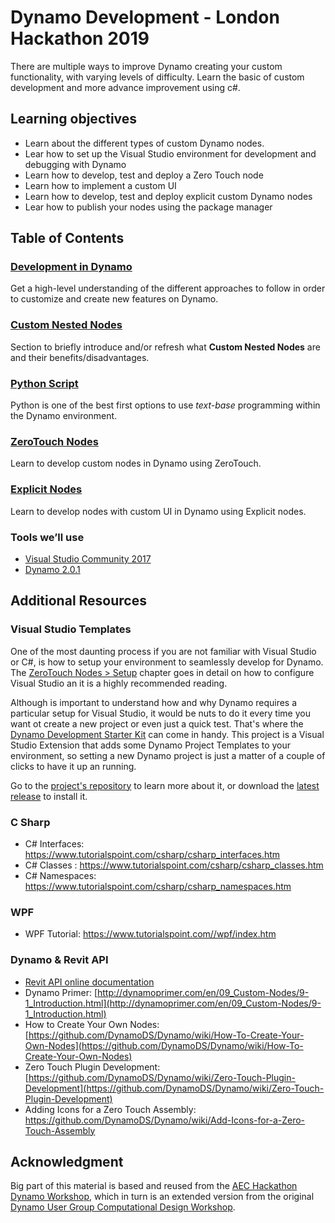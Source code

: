 # Dynamo Development - London Hackathon 2019

There are multiple ways to improve Dynamo creating your custom functionality, with varying levels of difficulty. Learn the basic of custom development and more advance improvement using c#.

## Learning objectives

* Learn about the different types of custom Dynamo nodes.
* Lear how to set up the Visual Studio environment for development and debugging with Dynamo
* Learn how to develop, test and deploy a Zero Touch node
* Learn how to implement a custom UI
* Learn how to develop, test and deploy explicit custom Dynamo nodes
* Lear how to publish your nodes using the package manager

## Table of Contents

### [Development in Dynamo](./00-DevelopmentInDynamo/00-Introduction.md)
Get a high-level understanding of the different approaches to follow in order to customize and create new features on Dynamo.

### [Custom Nested Nodes](./01-CustomNodes/00-Introduction.md)
Section to briefly introduce and/or refresh what **Custom Nested Nodes** are and their benefits/disadvantages.

### [Python Script](./02-PythonScript/00-Introduction.md)
Python is one of the best first options to use *text-base* programming within the Dynamo environment.

### [ZeroTouch Nodes](./03-ZeroTouch/00-Introduction.md)
Learn to develop custom nodes in Dynamo using ZeroTouch.

### [Explicit Nodes](./04-ExplicitNodes/00-Introduction.md)
Learn to develop nodes with custom UI in Dynamo using Explicit nodes.

### Tools we’ll use

* [Visual Studio Community 2017](https://www.visualstudio.com/downloads/)
* [Dynamo 2.0.1](http://dyn-builds-data.s3-us-west-2.amazonaws.com/DynamoInstall2.0.1.exe)

##  Additional Resources

### Visual Studio Templates

One of the most daunting process if you are not familiar with Visual Studio or C#, is how to setup your environment to seamlessly develop for Dynamo. The [ZeroTouch Nodes > Setup](./03-ZeroTouch/01-Setup.md) chapter goes in detail on how to configure Visual Studio an it is a highly recommended reading.

Although is important to understand how and why Dynamo requires a particular setup for Visual Studio, it would be nuts to do it every time you want ot create a new project or even just a quick test. That's where the [Dynamo Development Starter Kit](https://github.com/alvpickmans/Dynamo-Dev-Starter-Kit) can come in handy. This project is a Visual Studio Extension that adds some Dynamo Project Templates to your environment, so setting a new Dynamo project is just a matter of a couple of clicks to have it up an running.

Go to the [project's repository](https://github.com/alvpickmans/Dynamo-Dev-Starter-Kit) to learn more about it, or download the [latest release](https://github.com/alvpickmans/Dynamo-Dev-Starter-Kit/releases/latest) to install it.

### C Sharp
* C# Interfaces: https://www.tutorialspoint.com/csharp/csharp_interfaces.htm
* C# Classes : https://www.tutorialspoint.com/csharp/csharp_classes.htm
* C# Namespaces: https://www.tutorialspoint.com/csharp/csharp_namespaces.htm

### WPF
* WPF Tutorial: https://www.tutorialspoint.com//wpf/index.htm

### Dynamo & Revit API
* [Revit API online documentation](http://www.revitapidocs.com/)
* Dynamo Primer: [http://dynamoprimer.com/en/09_Custom-Nodes/9-1_Introduction.html](http://dynamoprimer.com/en/09_Custom-Nodes/9-1_Introduction.html)
* How to Create Your Own Nodes: [https://github.com/DynamoDS/Dynamo/wiki/How-To-Create-Your-Own-Nodes](https://github.com/DynamoDS/Dynamo/wiki/How-To-Create-Your-Own-Nodes)
* Zero Touch Plugin Development: [https://github.com/DynamoDS/Dynamo/wiki/Zero-Touch-Plugin-Development](https://github.com/DynamoDS/Dynamo/wiki/Zero-Touch-Plugin-Development)
* Adding Icons for a Zero Touch Assembly: https://github.com/DynamoDS/Dynamo/wiki/Add-Icons-for-a-Zero-Touch-Assembly


## Acknowledgment

Big part of this material is based and reused from the [AEC Hackathon Dynamo Workshop](https://github.com/radumg/AEC-hackathon-Dynamo-Workshop), which in turn is an extended version from the original [Dynamo User Group Computational Design Workshop](https://github.com/teocomi/dug-dynamo-unchained). 
